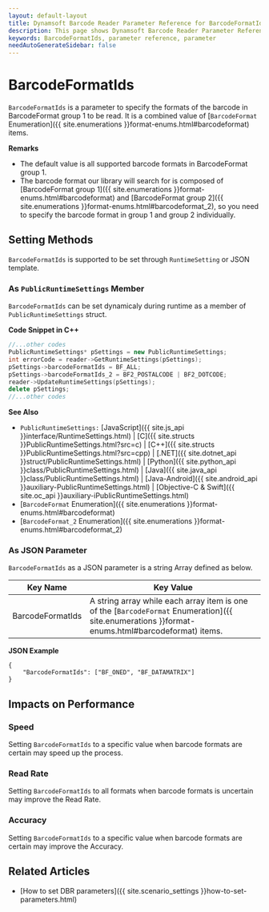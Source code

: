 ```yaml
---
layout: default-layout
title: Dynamsoft Barcode Reader Parameter Reference for BarcodeFormatIds
description: This page shows Dynamsoft Barcode Reader Parameter Reference for BarcodeFormatIds.
keywords: BarcodeFormatIds, parameter reference, parameter
needAutoGenerateSidebar: false
---
```



# BarcodeFormatIds 

`BarcodeFormatIds` is a parameter to specify the formats of the barcode in BarcodeFormat group 1 to be read. It is a combined value of [`BarcodeFormat` Enumeration]({{ site.enumerations }}format-enums.html#barcodeformat) items.

**Remarks**  
- The default value is all supported barcode formats in BarcodeFormat group 1.
- The barcode format our library will search for is composed of [BarcodeFormat group 1]({{ site.enumerations }}format-enums.html#barcodeformat) and [BarcodeFormat group 2]({{ site.enumerations }}format-enums.html#barcodeformat_2), so you need to specify the barcode format in group 1 and group 2 individually.


    
## Setting Methods
`BarcodeFormatIds` is supported to be set through `RuntimeSetting` or JSON template.

### As `PublicRuntimeSettings` Member
`BarcodeFormatIds` can be set dynamicaly during runtime as a member of `PublicRuntimeSettings` struct.


**Code Snippet in C++**
```cpp
//...other codes
PublicRuntimeSettings* pSettings = new PublicRuntimeSettings;
int errorCode = reader->GetRuntimeSettings(pSettings);
pSettings->barcodeFormatIds = BF_ALL;
pSettings->barcodeFormatIds_2 = BF2_POSTALCODE | BF2_DOTCODE;
reader->UpdateRuntimeSettings(pSettings);
delete pSettings;
//...other codes
```



**See Also**      
- `PublicRuntimeSettings:` [JavaScript]({{ site.js_api }}interface/RuntimeSettings.html) \| [C]({{ site.structs }}PublicRuntimeSettings.html?src=c) \| [C++]({{ site.structs }}PublicRuntimeSettings.html?src=cpp) \| [.NET]({{ site.dotnet_api }}struct/PublicRuntimeSettings.html) \| [Python]({{ site.python_api }}class/PublicRuntimeSettings.html) \| [Java]({{ site.java_api }}class/PublicRuntimeSettings.html) \| [Java-Android]({{ site.android_api }}auxiliary-PublicRuntimeSettings.html) \| [Objective-C & Swift]({{ site.oc_api }}auxiliary-iPublicRuntimeSettings.html)
- [`BarcodeFormat` Enumeration]({{ site.enumerations }}format-enums.html#barcodeformat)
- [`BarcodeFormat_2` Enumeration]({{ site.enumerations }}format-enums.html#barcodeformat_2)


### As JSON Parameter
`BarcodeFormatIds` as a JSON parameter is a string Array defined as below.   

| Key Name | Key Value |
| -------- | --------- |
| BarcodeFormatIds | A string array while each array item is one of the [`BarcodeFormat` Enumeration]({{ site.enumerations }}format-enums.html#barcodeformat) items. |


**JSON Example**   
```
{
    "BarcodeFormatIds": ["BF_ONED", "BF_DATAMATRIX"]
}
```


## Impacts on Performance
### Speed
Setting `BarcodeFormatIds` to a specific value when barcode formats are certain may speed up the process.

### Read Rate
Setting `BarcodeFormatIds` to all formats when barcode formats is uncertain may improve the Read Rate. 

### Accuracy
Setting `BarcodeFormatIds` to a specific value when barcode formats are certain may improve the Accuracy.

## Related Articles
- [How to set DBR parameters]({{ site.scenario_settings }}how-to-set-parameters.html)